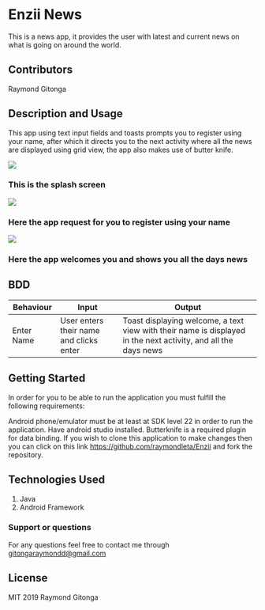 # Enzii News
This is a news app, it provides the user with latest and current news on what is going on around the world.

## Contributors
Raymond Gitonga

## Description and Usage
This app using text input fields and toasts prompts you to register using your name, after which it directs you to the next activity where all the news
are displayed using grid view, the app also makes use of butter knife.

![](screenshots/screenshot1.png)
### This is the splash screen
![](screenshots/screenshot2.png)
### Here the app request for you to register using your name
![](screenshots/screenshot3.png)
### Here the app welcomes you and shows you all the days news




## BDD
|Behaviour   	|  Input  	|   Output	|
|---	|---	|---	|
|Enter Name  	|User enters their name and clicks enter|Toast displaying welcome, a text view with their name is displayed in the next activity, and all the days news|

## Getting Started
In order for you to be able to run the application you must fulfill the following requirements:

Android phone/emulator must be at least at SDK level 22 in order to run the application.
Have android studio installed.
Butterknife is a required plugin for data binding.
If you wish to clone this application to make changes then you can click on this link https://github.com/raymondleta/Enzii and fork the repository.

## Technologies Used
1. Java
2. Android Framework

### Support or questions
For any questions feel free to contact me through gitongaraymondd@gmail.com

## License
MIT 2019
Raymond Gitonga

